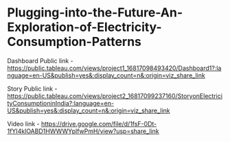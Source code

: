# Plugging-into-the-Future-An-Exploration-of-Electricity-Consumption-Patterns

Dashboard Public link - https://public.tableau.com/views/project1_16817098493420/Dashboard1?:language=en-US&publish=yes&:display_count=n&:origin=viz_share_link

Story Public link - https://public.tableau.com/views/project2_16817099237160/StoryonElectricityConsumptioninIndia?:language=en-US&publish=yes&:display_count=n&:origin=viz_share_link

Video link - https://drive.google.com/file/d/1fsF-0Dt-1fYI4klOABD1HWWWYplfwPmH/view?usp=share_link
